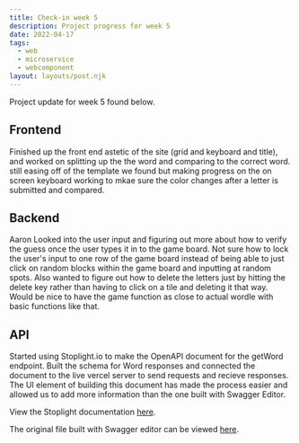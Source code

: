 ```yaml
---
title: Check-in week 5
description: Project progress for week 5
date: 2022-04-17
tags:
  - web
  - microservice
  - webcomponent
layout: layouts/post.njk
---
```


Project update for week 5 found below.

## Frontend
Finished up the front end astetic of the site (grid and keyboard and title), and worked on splitting up the the word and comparing to the correct word. still easing off of the template we found but making progress on the on screen keyboard working to mkae sure the color changes after a letter is submitted and compared.

## Backend 

Aaron
Looked into the user input and figuring out more about how to verify the guess once the user types it in to the game board. Not sure how to lock the user's input to one row of the game board instead of being able to just click on random blocks within the game board and inputting at random spots. Also wanted to figure out how to delete the letters just by hitting the delete key rather than having to click on a tile and deleting it that way. Would be nice to have the game function as close to actual wordle with basic functions like that.

## API
Started using Stoplight.io to make the OpenAPI document for the getWord endpoint. Built the schema for Word responses and connected the document to the live vercel server to send requests and recieve responses. The UI element of building this document has made the process easier and allowed us to add more information than the one built with Swagger Editor. 

View the Stoplight documentation [here](https://402-groupc.stoplight.io/docs/word-guessing-game/YXBpOjUyODc4MzI1-word-guessing-game-api). 

The original file built with Swagger editor can be viewed [here](https://github.com/reyes-edwin/word-guessing-game/blob/main/documentation/openapi.yaml).
